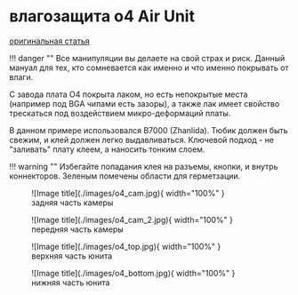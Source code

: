 # влагозащита o4 Air Unit
<a href="https://t.me/shtarkfpv/362" target="_blank">оригинальная статья</a>

!!! danger ""
    Все манипуляции вы делаете на свой страх и риск. Данный мануал для тех, кто сомневается как именно и что именно покрывать от влаги.

С завода плата О4 покрыта лаком, но есть непокрытые места (например под BGA чипами есть зазоры), а также лак имеет свойство трескаться под воздействием микро-деформаций платы. 

В данном примере использовался B7000 (Zhanlida). Тюбик должен быть свежим, и клей должен легко выдавливаться. Ключевой подход - не "заливать" плату клеем, а наносить тонким слоем. 

!!! warning ""
    Избегайте попадания клея на разъемы, кнопки, и внутрь коннекторов.
Зеленым помечены области для герметзации.
<figure markdown="span">
    ![Image title](./images/o4_cam.jpg){ width="100%" }
    <figcaption>задняя часть камеры</figcaption>
</figure>
<figure markdown="span">
    ![Image title](./images/o4_cam_2.jpg){ width="100%" }
    <figcaption>передняя часть камеры</figcaption>
</figure>
<figure markdown="span">
    ![Image title](./images/o4_top.jpg){ width="100%" }
    <figcaption>верхняя часть юнита</figcaption>
</figure>
<figure markdown="span">
    ![Image title](./images/o4_bottom.jpg){ width="100%" }
    <figcaption>нижняя часть юнита</figcaption>
</figure>